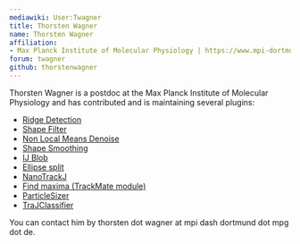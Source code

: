 ```yaml
---
mediawiki: User:Twagner
title: Thorsten Wagner
name: Thorsten Wagner
affiliation:
- Max Planck Institute of Molecular Physiology | https://www.mpi-dortmund.mpg.de/en
forum: twagner
github: thorstenwagner
---
```


Thorsten Wagner is a postdoc at the Max Planck Institute of Molecular
Physiology and has contributed and is maintaining several plugins:

-   [Ridge Detection](/plugins/ridge-detection)
-   [Shape Filter](/plugins/shape-filter)
-   [Non Local Means Denoise](/plugins/non-local-means-denoise)
-   [Shape Smoothing](/plugins/shape-smoothing)
-   [IJ Blob](/plugins/ij-blob)
-   [Ellipse split](/plugins/ellipse-split)
-   [NanoTrackJ](/plugins/nanotrackj)
-   [Find maxima (TrackMate module)](/plugins/trackmate/find-maxima-detector)
-   [ParticleSizer](/plugins/particlesizer)
-   [TraJClassifier](/plugins/trajclassifier)

You can contact him by thorsten dot wagner at mpi dash dortmund dot mpg dot de.
